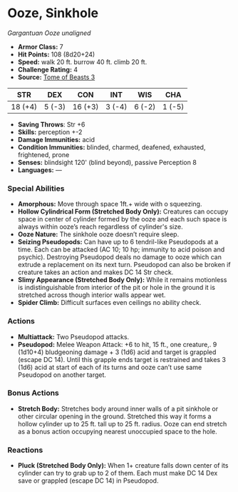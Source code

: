 # Ooze, Sinkhole

*Gargantuan* *Ooze* *unaligned*

- **Armor Class:** 7
- **Hit Points:** 108 (8d20+24)
- **Speed:** walk 20 ft. burrow 40 ft. climb 20 ft.
- **Challenge Rating:** 4
- **Source:** [Tome of Beasts 3](https://koboldpress.com/kpstore/product/tome-of-beasts-2-for-5th-edition/)

| STR | DEX | CON | INT | WIS | CHA |
| --- | --- | --- | --- | --- | --- |
| 18 (+4) | 5 (-3) | 16 (+3) | 3 (-4) | 6 (-2) | 1 (-5) |

- **Saving Throws**: Str +6
- **Skills:** perception +-2
- **Damage Immunities:** acid 
- **Condition Immunities:** blinded, charmed, deafened, exhausted, frightened, prone
- **Senses:** blindsight 120' (blind beyond), passive Perception 8
- **Languages:** —
### Special Abilities
- **Amorphous:** Move through space 1ft.+ wide with o squeezing.
- **Hollow Cylindrical Form (Stretched Body Only):** Creatures can occupy space in center of cylinder formed by the ooze and each such space is always within ooze’s reach regardless of cylinder's size.
- **Ooze Nature:** The sinkhole ooze doesn’t require sleep.
- **Seizing Pseudopods:** Can have up to 6 tendril-like Pseudopods at a time. Each can be attacked (AC 10; 10 hp; immunity to acid poison and psychic). Destroying Pseudopod deals no damage to ooze which can extrude a replacement on its next turn. Pseudopod can also be broken if creature takes an action and makes DC 14 Str check.
- **Slimy Appearance (Stretched Body Only):** While it remains motionless is indistinguishable from interior of the pit or hole in the ground it is stretched across though interior walls appear wet.
- **Spider Climb:** Difficult surfaces even ceilings no ability check.
### Actions
- **Multiattack:** Two Pseudopod attacks.
- **Pseudopod:** Melee Weapon Attack: +6 to hit, 15 ft., one creature,. 9 (1d10+4) bludgeoning damage + 3 (1d6) acid and target is grappled (escape DC 14). Until this grapple ends target is restrained and takes 3 (1d6) acid at start of each of its turns and ooze can’t use same Pseudopod on another target.
### Bonus Actions
- **Stretch Body:** Stretches body around inner walls of a pit sinkhole or other circular opening in the ground. Stretched this way it forms a hollow cylinder up to 25 ft. tall up to 25 ft. radius. Ooze can end stretch as a bonus action occupying nearest unoccupied space to the hole.
### Reactions
- **Pluck (Stretched Body Only):** When 1+ creature falls down center of its cylinder can try to grab up to 2 of them. Each must make DC 14 Dex save or grappled (escape DC 14) in Pseudopod.
